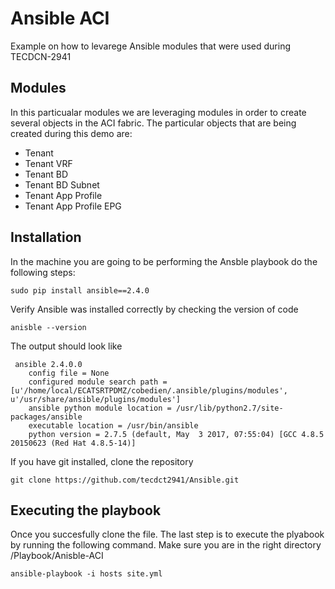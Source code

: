 
# Ansible ACI

Example on how to levarege Ansible modules that were used during TECDCN-2941

## Modules

In this particualar modules we are leveraging modules in order to create several objects in the ACI fabric. The particular objects that are being created during this demo are:

* Tenant 
* Tenant VRF
* Tenant BD
* Tenant BD Subnet
* Tenant App Profile
* Tenant App Profile EPG

## Installation

In the machine you are going to be performing the Ansble playbook do the following steps:

    sudo pip install ansible==2.4.0
    
Verify Ansible was installed correctly by checking the version of code

    anisble --version
 
 The output should look like 
 
     ansible 2.4.0.0
        config file = None
        configured module search path = [u'/home/local/ECATSRTPDMZ/cobedien/.ansible/plugins/modules', u'/usr/share/ansible/plugins/modules']
        ansible python module location = /usr/lib/python2.7/site-packages/ansible
        executable location = /usr/bin/ansible
        python version = 2.7.5 (default, May  3 2017, 07:55:04) [GCC 4.8.5 20150623 (Red Hat 4.8.5-14)]
 
  
If you have git installed, clone the repository

    git clone https://github.com/tecdct2941/Ansible.git
  
## Executing the playbook

Once you succesfully clone the file. The last step is to execute the plyabook by running the following command. Make sure you are in the right directory /Playbook/Anisble-ACI

    ansible-playbook -i hosts site.yml

